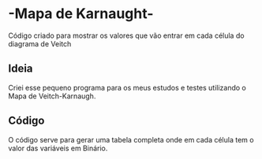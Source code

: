 # -Mapa de Karnaught-
Código criado para mostrar os valores que vão entrar em cada célula do diagrama de Veitch

## Ideia
Criei esse pequeno programa para os meus estudos e testes utilizando o Mapa de Veitch-Karnaugh.

## Código
O código serve para gerar uma tabela completa onde em cada célula tem o valor das variáveis em Binário.



